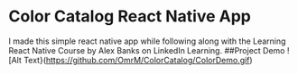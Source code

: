 # Color Catalog React Native App
I made this simple react native app while following along with the Learning React Native Course by Alex Banks on LinkedIn Learning.
##Project Demo
![Alt Text}(https://github.com/OmrM/ColorCatalog/ColorDemo.gif)
